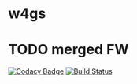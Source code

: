w4gs
=====

# TODO merged FW
[![Codacy Badge](https://api.codacy.com/project/badge/Grade/da30481845e5415595c450ad167953ec)](https://www.codacy.com/app/me_130/w4gs?utm_source=github.com&utm_medium=referral&utm_content=staubrein/w4gs&utm_campaign=badger)
[![Build Status](https://travis-ci.org/staubrein/w4gs.svg?branch=master)](https://travis-ci.org/staubrein/w4gs)
